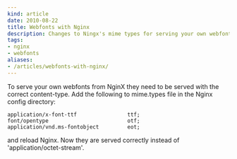 ```yaml
---
kind: article
date: 2010-08-22
title: Webfonts with Nginx
description: Changes to Ningx's mime types for serving your own webfonts
tags:
- nginx
- webfonts
aliases:
- /articles/webfonts-with-nginx/
---
```


To serve your own webfonts from NginX they need to be served with the correct
content-type. Add the following to mime.types file in the Nginx config
directory:

```nginx
application/x-font-ttf                ttf;
font/opentype                         otf;
application/vnd.ms-fontobject         eot;
```

and reload Nginx. Now they are served correctly instead of
'application/octet-stream'.

